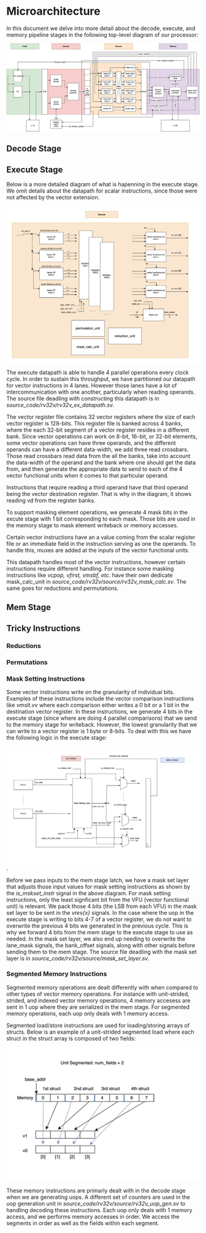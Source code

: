 

# Microarchitecture

In this document we delve into more detail about the decode, execute, and memory pipeline stages in the following top-level diagram of our processor: 

![Vector_Extension_Pipeline](images/rvv_pipeline.jpg)


## Decode Stage 




## Execute Stage 

Below is a more detailed diagram of what is hapenning in the execute stage. We omit details about the datapath for scalar instructions, since those were not affected by the vector extension. 

![Execute_Stage](images/execute_stage.jpg)

The execute datapath is able to handle 4 parallel operations every clock cycle. In order to sustain this throughput, we have partitioned our datapath for vector instructions in 4 lanes. However those lanes have a lot of intercommunication with one another, particularly when reading operands. The source file deadling with constructing this datapath is in *source_code/rv32v/rv32v_ex_datapath.sv*. 

The vector register file contains 32 vector registers where the size of each vector register is 128-bits. This register file is banked across 4 banks, where the each 32-bit segment of a vector register resides in a different bank. Since vector operations can work on 8-bit, 16-bit, or 32-bit elements, some vector operations can have three operands, and the different operands can have a different data-width, we add three read crossbars. Those read crossbars read data from the all the banks, take into account the data-width of the operand and the bank where one should get the data from, and then generate the appropriate data to send to each of the 4 vector functional units when it comes to that particular operand. 

Instructions that require reading a third operand have that third operand being the vector destination register. That is why in the diagram, it shows reading vd from the register banks. 


To support masking element operations, we generate 4 mask bits in the excute stage with 1 bit corresponding to each mask. Those bits are used in the memory stage to mask element writeback or memory accesses. 

Certain vector instructions have an a value coming from the scalar register file or an immediate field in the instruction serving as one the operands. To handle this, muxes are added at the inputs of the vector functional units. 

This datapath handles most of the vector instructions, however certain instructions require different handling. For instance some masking instructions like *vcpop, vfirst, vmsbf, etc.* have their own dedicate mask_calc_unit in *source_code/rv32v/source/rv32v_mask_calc.sv*. The same goes for reductions and permutations. 



## Mem Stage



## Tricky Instructions 

### Reductions


### Permutations


### Mask Setting Instructions 
Some vector instructions write on the granularity of individual bits. Examples of these instructions include the vector comparison instructions like *vmslt.vv* where each comparison either writes a 0 bit or a 1 bit in the destination vector register. In these instructions, we generate 4 bits in the execute stage (since where are doing 4 parallel comparisons) that we send to the memory stage for writeback. However, the lowest granularity that we can write to a vector register is 1 byte or 8-bits. To deal with this we have the following logic in the execute stage: 

![mask_set_layer_img](images/mask_set_layer.jpg). 

Before we pass inputs to the mem stage latch, we have a mask set layer that adjusts those input values for mask setting instructions as shown by the *is_mskset_instr* signal in the above diagram. For mask setting instructions, only the least signficant bit from the VFU (vector functional unit) is relevant. We pack those 4 bits (the LSB from each VFU) in the mask set layer to be sent in the *vres{x}* signals. In the case where the uop in the execute stage is writing to bits 4-7 of a vector register, we do not want to overwrite the previous 4 bits we generated in the previous cycle. This is why we forward 4 bits from the mem stage to the execute stage to use as needed. In the mask set layer, we also end up needing to overwrite the lane_mask signals, the bank_offset signals, along with other signals before sending them to the mem stage. The source file deadling with the mask set layer is in *source_code/rv32v/source/mask_set_layer.sv*. 

### Segmented Memory Instructions  
Segmented memory operations are dealt differently with when compared to other types of vector memory operations. For instance with unit-strided, strided, and indexed vector memory operations, 4 memory accesess are sent in 1 uop where they are serialized in the mem stage. For segmented memory operations, each uop only deals with 1 memory access. 

Segmented load/store instructions are used for loading/storing arrays of structs. Below is an example of a unit-strided segmented load where each struct in the struct array is composed of two fields: 

![unit_segment_load](images/unit_seg_load.jpg)

These memory instructions are primarly dealt with in the decode stage when we are generating uops. A different set of counters are used in the uop generation unit in *source_code/rv32v/source/rv32v_uop_gen.sv* to handling decoding these instructions. Each uop only deals with 1 memory access, and we performs memory accesses in order. We access the segments in order as well as the fields within each segment. 



